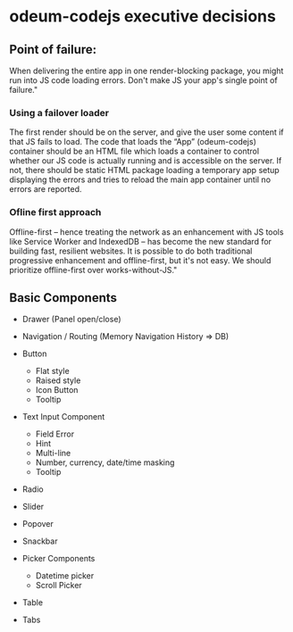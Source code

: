 # odeum-codejs executive decisions

## Point of failure:

When delivering the entire app in one render-blocking package, you might run into JS code loading errors. Don't make JS your app's single point of failure."

### Using a failover loader
The first render should be on the server, and give the user some content if that JS fails to load. The code that loads the “App” (odeum-codejs) container should be an HTML file which loads a container to control whether our JS code is actually running and is accessible on the server. If not, there should be static HTML package loading a temporary app setup displaying the errors and tries to reload the main app container until no errors are reported.

### Ofline first approach
Offline-first – hence treating the network as an enhancement with JS tools like Service Worker and IndexedDB – has become the new standard for building fast, resilient websites. It is possible to do both traditional progressive enhancement and offline-first, but it's not easy. We should prioritize offline-first over works-without-JS."

## Basic Components

* Drawer (Panel open/close)
* Navigation / Routing (Memory Navigation History => DB)
* Button
  *  Flat style
  *  Raised style
  *  Icon Button
  *  Tooltip

* Text Input Component
  *  Field Error
  *  Hint
  *  Multi-line
  *  Number, currency, date/time masking
  *  Tooltip

* Radio
* Slider
* Popover
* Snackbar
* Picker Components
  *  Datetime picker
  *  Scroll Picker
* Table
* Tabs
